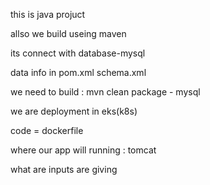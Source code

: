 this is java projuct

allso we build useing maven

its connect with database-mysql

data info in pom.xml schema.xml

we need to build : mvn clean package - mysql

we are deployment in eks(k8s)

code = dockerfile

where our app will running : tomcat

what are inputs are giving